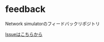 # feedback
Network simulatorのフィードバックリポジトリ

[Issueはこちらから](https://github.com/web-network-simulator/feedback/issues/new/choose)
